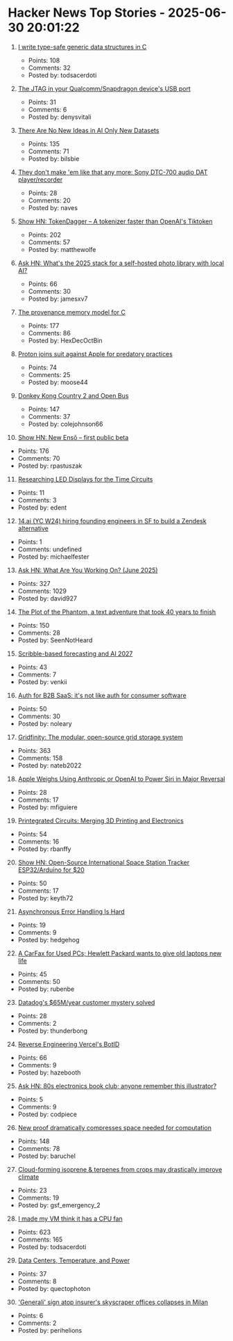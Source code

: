 # Hacker News Top Stories - 2025-06-30 20:01:22

1. [I write type-safe generic data structures in C](https://danielchasehooper.com/posts/typechecked-generic-c-data-structures/)
   - Points: 108
   - Comments: 32
   - Posted by: todsacerdoti

2. [The JTAG in your Qualcomm/Snapdragon device's USB port](https://www.linaro.org/blog/hidden-jtag-qualcomm-snapdragon-usb/)
   - Points: 31
   - Comments: 6
   - Posted by: denysvitali

3. [There Are No New Ideas in AI Only New Datasets](https://blog.jxmo.io/p/there-are-no-new-ideas-in-ai-only)
   - Points: 135
   - Comments: 71
   - Posted by: bilsbie

4. [They don't make 'em like that any more: Sony DTC-700 audio DAT player/recorder](https://kevinboone.me/dtc-700.html)
   - Points: 28
   - Comments: 20
   - Posted by: naves

5. [Show HN: TokenDagger – A tokenizer faster than OpenAI's Tiktoken](https://github.com/M4THYOU/TokenDagger)
   - Points: 202
   - Comments: 57
   - Posted by: matthewolfe

6. [Ask HN: What's the 2025 stack for a self-hosted photo library with local AI?](undefined)
   - Points: 66
   - Comments: 30
   - Posted by: jamesxv7

7. [The provenance memory model for C](https://gustedt.wordpress.com/2025/06/30/the-provenance-memory-model-for-c/)
   - Points: 177
   - Comments: 86
   - Posted by: HexDecOctBin

8. [Proton joins suit against Apple for predatory practices](https://proton.me/blog/apple-lawsuit)
   - Points: 74
   - Comments: 25
   - Posted by: moose44

9. [Donkey Kong Country 2 and Open Bus](https://jsgroth.dev/blog/posts/dkc2-open-bus/)
   - Points: 147
   - Comments: 37
   - Posted by: colejohnson66

10. [Show HN: New Ensō – first public beta](https://untested.sonnet.io/notes/new-enso-first-public-beta/)
   - Points: 176
   - Comments: 70
   - Posted by: rpastuszak

11. [Researching LED Displays for the Time Circuits](https://www.partsnotincluded.com/researching-time-circuit-led-displays/)
   - Points: 11
   - Comments: 3
   - Posted by: edent

12. [14.ai (YC W24) hiring founding engineers in SF to build a Zendesk alternative](https://14.ai/careers)
   - Points: 1
   - Comments: undefined
   - Posted by: michaelfester

13. [Ask HN: What Are You Working On? (June 2025)](undefined)
   - Points: 327
   - Comments: 1029
   - Posted by: david927

14. [The Plot of the Phantom, a text adventure that took 40 years to finish](https://scottandrew.com/blog/2025/06/you-can-now-play-plot-of-the-phantom-the-text-adventure-game/)
   - Points: 150
   - Comments: 28
   - Posted by: SeenNotHeard

15. [Scribble-based forecasting and AI 2027](https://dynomight.net/scribbles/)
   - Points: 43
   - Comments: 7
   - Posted by: venkii

16. [Auth for B2B SaaS: it's not like auth for consumer software](https://tesseral.com/blog/b2b-auth-isnt-that-similar-to-b2c-auth)
   - Points: 50
   - Comments: 30
   - Posted by: noleary

17. [Gridfinity: The modular, open-source grid storage system](https://gridfinity.xyz/)
   - Points: 363
   - Comments: 158
   - Posted by: nateb2022

18. [Apple Weighs Using Anthropic or OpenAI to Power Siri in Major Reversal](https://www.bloomberg.com/news/articles/2025-06-30/apple-weighs-replacing-siri-s-ai-llms-with-anthropic-claude-or-openai-chatgpt)
   - Points: 28
   - Comments: 17
   - Posted by: mfiguiere

19. [Printegrated Circuits: Merging 3D Printing and Electronics](https://spectrum.ieee.org/3d-printing-smart-objects)
   - Points: 54
   - Comments: 16
   - Posted by: rbanffy

20. [Show HN: Open-Source International Space Station Tracker ESP32/Arduino for $20](https://github.com/GuitarML/SpaceStationTracker)
   - Points: 50
   - Comments: 17
   - Posted by: keyth72

21. [Asynchronous Error Handling Is Hard](https://parallelprogrammer.substack.com/p/asynchronous-error-handling-is-hard)
   - Points: 19
   - Comments: 9
   - Posted by: hedgehog

22. [A CarFax for Used PCs; Hewlett Packard wants to give old laptops new life](https://spectrum.ieee.org/carmax-used-pcs)
   - Points: 45
   - Comments: 50
   - Posted by: rubenbe

23. [Datadog's $65M/year customer mystery solved](https://blog.pragmaticengineer.com/datadog-65m-year-customer-mystery/)
   - Points: 28
   - Comments: 2
   - Posted by: thunderbong

24. [Reverse Engineering Vercel's BotID](https://www.nullpt.rs/reversing-botid)
   - Points: 66
   - Comments: 9
   - Posted by: hazebooth

25. [Ask HN: 80s electronics book club; anyone remember this illustrator?](undefined)
   - Points: 5
   - Comments: 9
   - Posted by: codpiece

26. [New proof dramatically compresses space needed for computation](https://www.scientificamerican.com/article/new-proof-dramatically-compresses-space-needed-for-computation/)
   - Points: 148
   - Comments: 78
   - Posted by: baruchel

27. [Cloud-forming isoprene & terpenes from crops may drastically improve climate](https://www.smithsonianmag.com/science-nature/scientists-are-just-beginning-to-understand-how-life-makes-clouds-and-their-discoveries-may-drastically-improve-climate-science-180986872/)
   - Points: 23
   - Comments: 19
   - Posted by: gsf_emergency_2

28. [I made my VM think it has a CPU fan](https://wbenny.github.io/2025/06/29/i-made-my-vm-think-it-has-a-cpu-fan.html)
   - Points: 623
   - Comments: 165
   - Posted by: todsacerdoti

29. [Data Centers, Temperature, and Power](https://www.backblaze.com/blog/data-centers-temperature-and-power/)
   - Points: 37
   - Comments: 8
   - Posted by: quectophoton

30. ['Generali' sign atop insurer's skyscraper offices collapses in Milan](https://www.reuters.com/en/generali-sign-atop-insurers-skyscraper-offices-collapses-milan-2025-06-30/)
   - Points: 6
   - Comments: 2
   - Posted by: perihelions

